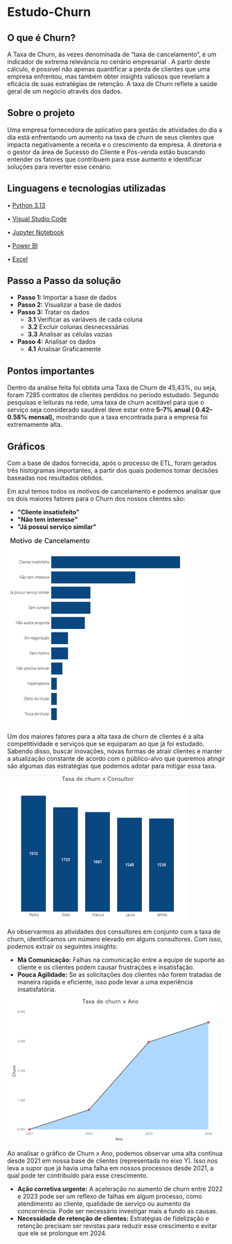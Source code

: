 # Estudo-Churn

## O que é Churn?

A Taxa de Churn, às vezes denominada de “taxa de cancelamento”, é um indicador de extrema relevância no cenário empresarial . A partir deste cálculo, é possível não apenas quantificar a perda de clientes que uma empresa enfrentou, mas também obter insights valiosos que revelam a eficácia de suas estratégias de retenção.
A taxa de Churn reflete a saúde geral de um negócio através dos dados.

## Sobre o projeto
Uma empresa fornecedora de aplicativo para gestão de atividades do dia a dia está enfrentando um aumento na taxa de churn de seus clientes que impacta negativamente a receita e o crescimento da empresa. A diretoria e o gestor da área de Sucesso do Cliente e Pós-venda estão buscando entender os fatores que contribuem para esse aumento e identificar soluções para reverter esse cenário.

## Linguagens e tecnologias utilizadas
 • [Python 3.13](https://www.python.org/)

 • [Visual Studio Code](https://code.visualstudio.com/download)

 • [Jupyter Notebook](https://jupyter.org/)

 • [Power BI](https://www.microsoft.com/pt-br/power-platform/products/power-bi)

 • [Excel](https://www.microsoft.com/pt-br/microsoft-365/excel)

## Passo a Passo da solução

- **Passo 1:** Importar a base de dados  
- **Passo 2:** Visualizar a base de dados  
- **Passo 3:** Tratar os dados  
   - **3.1** Verificar as variáveis de cada coluna  
   - **3.2** Excluir colunas desnecessárias  
   - **3.3** Analisar as células vazias  
- **Passo 4:** Analisar os dados  
   - **4.1** Analisar Graficamente

 ## Pontos importantes
 Dentro da análise feita foi obtida uma Taxa de Churn de 45,43%, ou seja, foram 7285 contratos de clientes perdidos no período estudado. Segundo pesquisas e leituras na rede, uma taxa de churn aceitável para que o serviço seja considerado saudável deve estar entre **5–7% anual ( 0.42–0.58% mensal),** mostrando que a taxa encontrada para a empresa foi extremamente alta.

## Gráficos

Com a base de dados fornecida, após o processo de ETL, foram gerados três histogramas importantes, a partir dos quais podemos tomar decisões baseadas nos resultados obtidos.

Em azul temos todos os motivos de cancelamento e podemos analisar que os dois maiores fatores para o Churn dos nossos clientes são:
- **"Cliente insatisfeito"**
- **"Não tem interesse"**
- **"Já possui serviço similar"**

![Descrição da imagem](https://github.com/Pedro-HenriqueWO/Estudo-Churn/blob/master/Captura%20de%20tela%202024-12-17%20172027.png)

Um dos maiores fatores para a alta taxa de churn de clientes é a alta competitividade e serviços que se equiparam ao que já foi estudado. Sabendo disso, buscar inovações, novas formas de atrair clientes e manter a atualização constante de acordo com o público-alvo que queremos atingir são algumas das estratégias que podemos adotar para mitigar essa taxa.

![Descrição da imagem](https://github.com/Pedro-HenriqueWO/Estudo-Churn/blob/master/Captura%20de%20tela%202024-12-17%20174548.png)

Ao observarmos as atividades dos consultores em conjunto com a taxa de churn, identificamos um número elevado em alguns consultores. Com isso, podemos extrair os seguintes insights:
- **Má Comunicação:** Falhas na comunicação entre a equipe de suporte ao cliente e os clientes podem causar frustrações e insatisfação.
- **Pouca Agilidade:** Se as solicitações dos clientes não forem tratadas de maneira rápida e eficiente, isso pode levar a uma experiência insatisfatória.

![Descrição da imagem](https://github.com/Pedro-HenriqueWO/Estudo-Churn/blob/master/Captura%20de%20tela%202024-12-17%20175303.png)

Ao analisar o gráfico de Churn x Ano, podemos observar uma alta contínua desde 2021 em nossa base de clientes (representada no eixo Y). Isso nos leva a supor que já havia uma falha em nossos processos desde 2021, a qual pode ter contribuído para esse crescimento.
- **Ação corretiva urgente:** A aceleração no aumento de churn entre 2022 e 2023 pode ser um reflexo de falhas em algum processo, como atendimento ao cliente, qualidade de serviço ou aumento da concorrência. Pode ser necessário investigar mais a fundo as causas.
- **Necessidade de retenção de clientes:** Estratégias de fidelização e retenção precisam ser revistas para reduzir esse crescimento e evitar que ele se prolongue em 2024.



